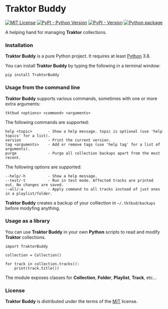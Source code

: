 # Traktor Buddy

[![MIT License](https://img.shields.io/github/license/DidierMalenfant/TraktorBuddy)](https://spdx.org/licenses/MIT.html) [![PyPI - Python Version](https://img.shields.io/pypi/pyversions/TraktorBuddy.svg)](https://python.org) [![PyPI - Version](https://img.shields.io/pypi/v/TraktorBuddy.svg)](https://pypi.org/project/TraktorBuddy) [![Python package](https://github.com/DidierMalenfant/TraktorBuddy/actions/workflows/python-package.yml/badge.svg)](https://github.com/DidierMalenfant/TraktorBuddy/actions/workflows/python-package.yml)

A helping hand for managing **Traktor** collections.

### Installation

**Traktor Buddy** is a pure Python project. It requires at least [Python](https://python.org) 3.8.

You can install **Traktor Buddy** by typing the following in a terminal window:

```console
pip install TraktorBuddy
```

### Usage from the command line

**Traktor Buddy** supports various commands, sometimes with one or more extra arguments:

```console
tktbud <options> <command> <arguments>
```

The following commands are supported:

```console
help <topic>       - Show a help message. topic is optional (use 'help topics' for a list).
version            - Print the current version.
tag <arguments>    - Add or remove tags (use 'help tag' for a list of arguments).
purge              - Purge all collection backups apart from the most recent.
```

The following options are supported:

```console
--help/-h          - Show a help message.
--test/-t          - Run in test mode. Affected tracks are printed out. No changes are saved.
--all/-a           - Apply command to all tracks instead of just ones in a playlist/folder.
```

**Traktor Buddy** creates a backup of your colllection in `~/.tktbud/backups` before modyfing anything.

### Usage as a library

You can use **Traktor Buddy** in your own **Python** scripts to read and modify **Traktor** collections.

```
import TraktorBuddy

collection = Collection()

for track in collection.tracks():
    print(track.title())
```

The module exposes classes for **Collection**, **Folder**, **Playlist**, **Track**, etc...

### License

**Traktor Buddy** is distributed under the terms of the [MIT](https://spdx.org/licenses/MIT.html) license.
